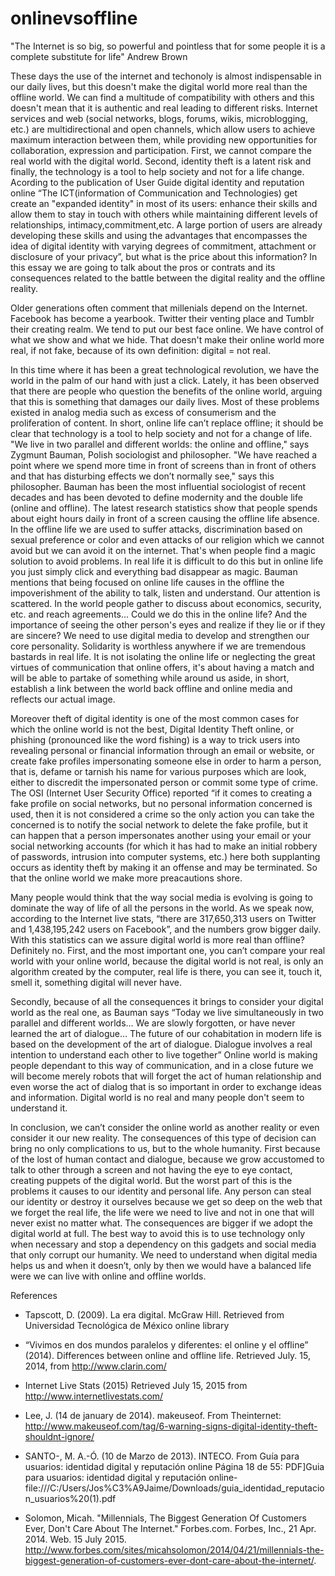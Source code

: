 # onlinevsoffline

"The Internet is so big, so powerful and pointless that for some people it is a complete substitute for life" Andrew Brown 

These days the use of the internet and techonoly is almost indispensable in our daily lives, but this doesn't make the digital world more real than the offline world. We can find a multitude of compatibility with others and this doesn't mean that it is authentic and real leading to different risks. Internet services and web (social networks, blogs, forums, wikis, microblogging, etc.) are multidirectional and open channels, which allow users to achieve maximum interaction between them, while providing new opportunities for collaboration, expression and participation. First, we cannot compare the real world with the digital world. Second, identity theft is a latent risk and finally, the technology is a tool to help society and not for a life change. Acording to the publication of  User Guide digital identity and reputation online “The ICT(information of Communication and Technologies) get create an "expanded identity" in most of its users: enhance their skills and allow them to stay in touch with others while maintaining different levels of relationships, intimacy,commitment,etc. A large portion of users are already developing these skills and using the advantages that encompasses the idea of digital identity with varying degrees of commitment, attachment or disclosure of your privacy”, but what is the price about this information?
In this essay we are going to talk about the pros or contrats and its consequences related to the battle between the digital reality and the offline reality.  

Older generations often comment that millenials depend on the Internet. Facebook has become a yearbook. Twitter their venting place and Tumblr their creating realm. We tend to put our best face online. We have control of what we show and what we hide. That doesn't make their online world more real, if not fake, because of its own definition: digital = not real.

In this time where it has been a great technological revolution, we have the world in the palm of our hand with just a click. Lately, it has been observed that there are people who question the benefits of the online world, arguing that this is something that damages our daily lives. Most of these problems existed in analog media such as excess of consumerism and the proliferation of content. In short, online life can’t replace offline; it should be clear that technology is a tool to help society and not for a change of life. "We live in two parallel and different worlds: the online and offline," says Zygmunt Bauman, Polish sociologist and philosopher. "We have reached a point where we spend more time in front of screens than in front of others and that has disturbing effects we don’t normally see," says this philosopher. Bauman has been the most influential sociologist of recent decades and has been devoted to define modernity and the double life (online and offline). The latest research statistics show that people spends about eight hours daily in front of a screen causing the offline life absence. In the offline life we are used to suffer attacks, discrimination based on sexual preference or color and even attacks of our religion which we cannot avoid but we can avoid it on the internet. That's when people find a magic solution to avoid problems. In real life it is difficult to do this but in online life you just simply click and everything bad disappear as magic. Bauman mentions that being focused on online life causes in the offline the impoverishment of the ability to talk, listen and understand. Our attention is scattered. In the world people gather to discuss about economics, security, etc. and reach agreements… Could we do this in the online life? And the importance of seeing the other person's eyes and realize if they lie or if they are sincere?
We need to use digital media to develop and strengthen our core personality. Solidarity is worthless anywhere if we are tremendous bastards in real life. It is not isolating the online life or neglecting the great virtues of communication that online offers, it's about having a match and will be able to partake of something while around us aside, in short, establish a link between the world back offline and online media and reflects our actual image.

Moreover theft of digital identity is one of the most common cases for which the online world is not the best, Digital Identity Theft  online, or phishing (pronounced like the word fishing) is a way to trick users into revealing personal or financial information through an email or website, or create fake profiles impersonating someone else in order to harm a person, that is, defame or tarnish his name for various purposes which are look, either to discredit the impersonated person or commit some type of crime. The  OSI (Internet User Security Office) reported “if it comes to creating a fake profile on social networks, but no personal information concerned is used, then it is not considered a crime so the only action you can take the concerned is to notify the social network to delete the fake profile, but it can happen that a person impersonates another using your email or your social networking accounts (for which it has had to make an initial robbery of passwords, intrusion into computer systems, etc.) here both supplanting occurs as identity theft by making it an offense and may be terminated. So that the online world we make more preacautions shore.

Many people would think that the way social media is evolving is going to dominate the way of life of all the persons in the world. As we speak now, according to the Internet live stats, “there are 317,650,313 users on Twitter and 1,438,195,242 users on Facebook”, and the numbers grow bigger daily. With this statistics can we assure digital world is more real than offline? Definitely no. First, and the most important one, you can’t compare your real world with your online world, because the digital world is not real, is only an algorithm created by the computer, real life is 
there, you can see it, touch it, smell it, something digital will never have. 

Secondly, because of all the consequences it brings to consider your digital world as the real one, as Bauman says “Today we live simultaneously in two parallel and different worlds… We are slowly forgotten, or have never learned the art of dialogue… The future of our cohabitation in modern life is based on the development of the art of dialogue. Dialogue involves a real intention to understand each other to live together” Online world is making people dependant to this way of communication, and in a close future we will become merely robots that will forget the act of human relationship and even worse the act of dialog that is so important in order to exchange ideas and information. Digital world is no real and many people don't seem to understand it. 

In conclusion, we can’t consider the online world as another reality or even consider it our new reality. The consequences of this type of decision can bring no only complications to us, but to the whole humanity. First because of the lost of human contact and dialogue, because we grow accustomed to talk to other through a screen and not having the eye to eye contact, creating puppets of the digital world. But the worst part of this is the problems it causes to our identity and personal life. Any person can steal our identity or destroy it ourselves because we get so deep on the web that we forget the real life, the life were we need to live and not in one that will never exist no matter what. 
The consequences are bigger if we adopt the digital world at full. The best way to avoid this is to use technology only when necessary and stop a dependency on this gadgets and social media that only corrupt our humanity. We need to understand when digital media helps us and when it doesn’t, only by then we would have a balanced life were we can live with online and offline worlds. 

References
- Tapscott, D. (2009). La era digital. McGraw Hill. Retrieved from Universidad Tecnológica de México online library

- “Vivimos en dos mundos paralelos y diferentes: el online y el offline” (2014). Differences between online and offline life. Retrieved July. 15, 2014, from http://www.clarin.com/

- Internet Live Stats (2015) Retrieved July 15, 2015 from http://www.internetlivestats.com/ 

- Lee, J. (14 de january de 2014). makeuseof. From Theinternet: http://www.makeuseof.com/tag/6-warning-signs-digital-identity-theft-shouldnt-ignore/

- SANTO-, M. A.-Ó. (10 de Marzo de 2013). INTECO. From Guía para usuarios: identidad digital y reputación online Página 18 de 55: PDF]Guia para usuarios: identidad digital y reputación online- file:///C:/Users/Jos%C3%A9Jaime/Downloads/guia_identidad_reputacion_usuarios%20(1).pdf

- Solomon, Micah. "Millennials, The Biggest Generation Of Customers Ever, Don't Care About The Internet." Forbes.com. Forbes, Inc., 21 Apr. 2014. Web. 15 July 2015. <http://www.forbes.com/sites/micahsolomon/2014/04/21/millennials-the-biggest-generation-of-customers-ever-dont-care-about-the-internet/>.
